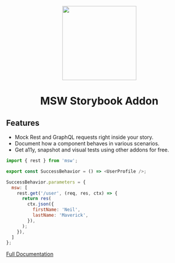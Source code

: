 <p align="center">
  <img src="https://msw-sb.netlify.app/logo.png" width="200">
</p>
<h1 align="center">MSW Storybook Addon</h1>

## Features

* Mock Rest and GraphQL requests right inside your story.
* Document how a component behaves in various scenarios.
* Get a11y, snapshot and visual tests using other addons for free.

```js
import { rest } from 'msw';

export const SuccessBehavior = () => <UserProfile />;

SuccessBehavior.parameters = {
  msw: [
    rest.get('/user', (req, res, ctx) => {
      return res(
        ctx.json({
          firstName: 'Neil',
          lastName: 'Maverick',
        }),
      );
    }),
  ]
};
```

[Full Documentation](https://msw-sb.netlify.app/)
